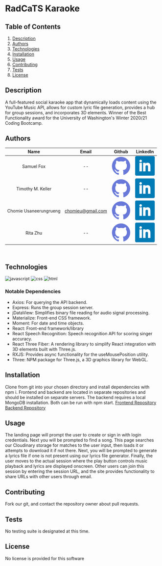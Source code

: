 # RadCaTS Karaoke

## Table of Contents
1. [Description](#description)
2. [Authors](#authors)
3. [Technologies](#technologies)
4. [Installation](#installation)
5. [Usage](#usage)
6. [Contributing](#contributing)
7. [Tests](#tests)
8. [License](#license)
## Description
A full-featured social karaoke app that dynamically loads content using the YouTube Music API, allows for custom lyric file generation, provides a hub for group sessions, and incorporates 3D elements. Winner of the Best Functionality award for the University of Washington's Winter 2020/21 Coding Bootcamp.

## Authors

| Name | Email  | Github  | LinkedIn |
| :--: | :----: | :-----: | :------: |
| Samuel Fox | -- | [![Github](./assets/github.png)](https://github.com/samuelfox1) | [![LinkedIn](./assets/linkedin.png)](https://www.linkedin.com/in/samuel-fox-tacoma/) |
| Timothy M. Keller | -- | [![Github](./assets/github.png)](https://github.com/tmkeller) | [![LinkedIn](./assets/linkedin.png)](https://linkedin.com/in/tim-keller-3ab55bb1/) |
| Chomie Usaneerungrueng | chomieu@gmail.com | [![Github](./assets/github.png)](https://github.com/chomieu) | [![LinkedIn](./assets/linkedin.png)](https://www.linkedin.com/in/chomieu/) |
| Rita Zhu | -- | [![Github](./assets/github.png)](https://github.com/zhuxiaoyu1019) | [![LinkedIn](./assets/linkedin.png)](https://www.linkedin.com/in/rita-z-2495b01a1//) |
<br>

## Technologies
![javascript](https://img.shields.io/badge/javascript-83.7%25-yellow)
![css](https://img.shields.io/badge/css-11.3%25-purple)
![html](https://img.shields.io/badge/html-5.0%25-orange)

### Notable Dependencies
- Axios: For querying the API backend.
- Express: Runs the group session server.
- jDataView: Simplifies binary file reading for audio signal processing.
- Materialize: Front-end CSS framework.
- Moment: For date and time objects.
- React: Front-end framework/library
- React Speech Recognition: Speech recognition API for scoring singer accuracy.
- React Three Fiber: A rendering library to simplify React integration with 3D elements built with Three.js.
- RXJS: Provides async functionality for the useMousePosition utility.
- Three: NPM package for Three.js, a 3D graphics library for WebGL.

## Installation
Clone from git into your chosen directory and install dependencies with npm i. Frontend and backend are located in separate repositories and should be installed on separate servers. The backend requires a local MongoDB installation. Both can be run with npm start.
[Frontend Repository](https://github.com/chomieu/RadCaTS-Karaoke)
[Backend Repository](https://github.com/chomieu/RadCaTS-Karaoke-API)

## Usage
The landing page will prompt the user to create or sign in with login credentials. Next you will be prompted to find a song. This page searches our Cloudinary storage for matches to the user input, then loads it or attempts to download it if not there. Next, you will be prompted to generate a lyrics file if one is not present using our lyrics file generator. Finally, the user moves to the actual session where the play button controls music playback and lyrics are displayed onscreen. Other users can join this session by entering the session URL, and the site provides functionality to share URLs with other users through email.

## Contributing
Fork our git, and contact the repository owner about pull requests.

## Tests
No testing suite is designated at this time.

## License
No license is provided for this software
